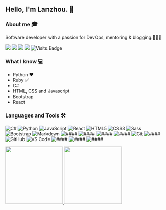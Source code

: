 ## Hello, I'm Lanzhou. 👋

### About me 🎓
Software developer with a passion for DevOps, mentoring & blogging.👩🏻‍💻

[<img src="https://img.shields.io/badge/twitter-%231DA1F2.svg?&style=for-the-badge&logo=twitter&logoColor=white" />](https://twitter.com/lanzhou99) [<img src="https://img.shields.io/badge/linkedin-%230077B5.svg?&style=for-the-badge&logo=linkedin&logoColor=white" />](https://www.linkedin.com/in/lanzhou-jiang-24151788/) [<img src ="https://img.shields.io/badge/Techblog-LZ-%23.svg?&style=for-the-badge&logo=&logoColor=white%22">](https://lanzhou-j.github.io/) [<img src ="https://img.shields.io/badge/Portfolio·Website-LZ-%23.svg?&style=for-the-badge&logo=&logoColor=white%22">](https://lanzhoujiang.netlify.app/) ![Visits Badge](https://badges.pufler.dev/visits/Lanzhou-J/Lanzhou-J?style=for-the-badge )


### What I know :computer:

- Python ❤️
- Ruby :white_check_mark:
- C#
- HTML, CSS and Javascript 
- Bootstrap
- React

### Languages and Tools 🛠 

![C#](http://img.shields.io/badge/-C#-A8B9CC?style=flat-square&logo=c#&logoColor=ffffff)
![Python](http://img.shields.io/badge/-Python-3776AB?style=flat-square&logo=python&logoColor=ffffff)
![JavaScript](https://img.shields.io/badge/-JavaScript-%23F7DF1C?style=flat-square&logo=javascript&logoColor=000000&labelColor=%23F7DF1C&color=%23FFCE5A)
![React](https://img.shields.io/badge/-React-61DAFB?style=flat-square&logo=react&logoColor=ffffff)
![HTML5](https://img.shields.io/badge/-HTML5-%23E44D27?style=flat-square&logo=html5&logoColor=ffffff)
![CSS3](https://img.shields.io/badge/-CSS3-%231572B6?style=flat-square&logo=css3)
![Sass](https://img.shields.io/badge/-Sass-%23CC6699?style=flat-square&logo=sass&logoColor=ffffff)
![Bootstrap](https://img.shields.io/badge/-Bootstrap-563D7C?style=flat-square&logo=Bootstrap)
![Markdown](https://img.shields.io/badge/-Markdown-000000?style=flat-square&logo=markdown)
![####](https://img.shields.io/badge/-####-339933?style=flat-square&logo=Node.js&logoColor=ffffff)
![####](https://img.shields.io/badge/-####-CB3837?style=flat-square&logo=npm)
![####](https://img.shields.io/badge/-####-FFCA28?style=flat-square&logo=firebase&logoColor=ffffff)
![####](https://img.shields.io/badge/-####-CC2927?style=flat-square&logo=microsoft-sql-server&logoColor=ffffff)
![Git](https://img.shields.io/badge/-Git-%23F05032?style=flat-square&logo=git&logoColor=%23ffffff)
![####](https://img.shields.io/badge/-####-FCA121?style=flat-square&logo=gitlab)
![GitHub](https://img.shields.io/badge/-GitHub-181717?style=flat-square&logo=github)
![VS Code](http://img.shields.io/badge/-VS%20Code-007ACC?style=flat-square&logo=visual-studio-code&logoColor=ffffff)
![####](http://img.shields.io/badge/-####-2C2255?style=flat-square&logo=eclipse&logoColor=ffffff)
![####](http://img.shields.io/badge/-####-5391FE?style=flat-square&logo=powershell&logoColor=ffffff)
![####](http://img.shields.io/badge/-####-0078D6?style=flat-square&logo=windows&logoColor=ffffff)

<a href="https://github.com/Lanzhou-J">
  <img height="180em" src="https://github-readme-stats.vercel.app/api?username=Lanzhou-J&theme=buefy&show_icons=true" />
  <img height="180em" src="https://github-readme-stats.vercel.app/api/top-langs/?username=Lanzhou-J&theme=buefy&layout=compact" />
</a>

<!--
**Lanzhou-J/Lanzhou-J** is a ✨ _special_ ✨ repository because its `README.md` (this file) appears on your GitHub profile.

Here are some ideas to get you started:
- 🔭 I’m currently working on 
- 👯 I’m looking to collaborate on ...
- 🤔 I’m looking for help with ...
- 💬 Ask me about ...
- 📫 How to reach me: ...
- 😄 Pronouns: ...
- ⚡ Fun fact: ...
-->

